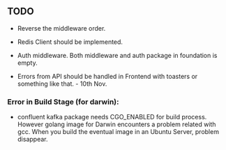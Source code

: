 ## TODO
- Reverse the middleware order.
- Redis Client should be implemented.
- Auth middleware. Both middleware and auth package in foundation is empty. 



- Errors from API should be handled in Frontend with toasters or something like that.  - 10th Nov.

### Error in Build Stage (for darwin):
- confluent kafka package needs CGO_ENABLED for build process. However golang image for Darwin encounters a problem related with gcc. When you build the eventual image in an Ubuntu Server, problem disappear. 